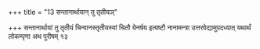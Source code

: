 +++
title = "13 सन्तानार्थायान् तु तृतीयञ्"

+++
सन्तानार्थायां तु तृतीयं चिन्वानस्तृतीयस्यां चितौ येनर्षय इत्यष्टौ नानामन्त्रा उत्तरवेद्यामुपदध्यात् यथार्थं लोकम्पृणा अथ पुरीषम् १३